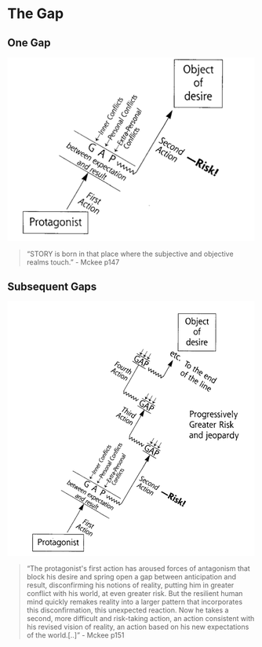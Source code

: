 # The Gap

## One Gap

![The gap](../assets/TheGap.png)

> “STORY is born in that place where the subjective and objective realms touch.” - Mckee p147

## Subsequent Gaps

![the gap continued](../assets/TheGap_progression.png)

> “The protagonist's first action has aroused forces of antagonism that block his desire and spring open a gap between anticipation and result, disconfirming his notions of reality, putting him in greater conflict with his world, at even greater risk. But the resilient human mind quickly remakes reality into a larger pattern that incorporates this disconfirmation, this unexpected reaction. Now he takes a second, more difficult and risk-taking action, an action consistent with his revised vision of reality, an action based on his new expectations of the world.\[..\]” - Mckee p151
